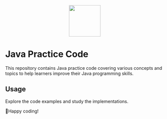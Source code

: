 <div id="header" align="center">
  <img src="https://media.giphy.com/media/M9gbBd9nbDrOTu1Mqx/giphy.gif" width="100"/>
</div>




# Java Practice Code
This repository contains Java practice code covering various concepts and topics to help learners improve their Java programming skills.

## Usage
Explore the code examples and study the implementations. 

🔸Happy coding!

